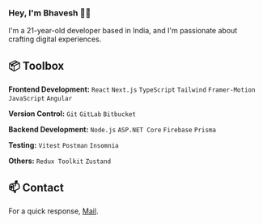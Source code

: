 ### Hey, I'm Bhavesh 👋🏽  

I'm a 21-year-old developer based in India, and I'm passionate about crafting digital experiences. 

 ## 📦 Toolbox

**Frontend Development:** `React` `Next.js` `TypeScript` `Tailwind` `Framer-Motion` `JavaScript` `Angular`
 
**Version Control:** `Git` `GitLab` `Bitbucket`

**Backend Development:** `Node.js` `ASP.NET Core` `Firebase` `Prisma`

**Testing:** `Vitest` `Postman` `Insomnia`

**Others:** `Redux Toolkit` `Zustand`

## 📫 Contact

 For a quick response, [Mail](bhaveshjp2407@gmail.com). 
 
